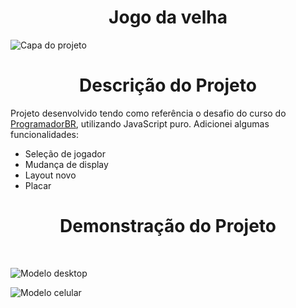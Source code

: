 <h1 align="center"> Jogo da velha </h1>

![Capa do projeto](https://user-images.githubusercontent.com/98058431/165593607-d19296ba-83d9-44ab-998a-1c61578a49d3.png)


<h1 align="center"> Descrição do Projeto </h1>

Projeto desenvolvido tendo como referência o desafio do curso do <a href="https://programadorbr.com">ProgramadorBR</a>, utilizando JavaScript puro.
Adicionei algumas funcionalidades:

- Seleção de jogador
- Mudança de display
- Layout novo
- Placar

<h1 align="center"> Demonstração do Projeto </h1>

<br>

![Modelo desktop](https://user-images.githubusercontent.com/98058431/165599350-bfdba1e0-fc3f-4a1d-8d16-c69bbae880e2.gif)




![Modelo celular](https://user-images.githubusercontent.com/98058431/165620069-fe087349-4aa8-49d3-bcb7-74c312e1091a.gif)



